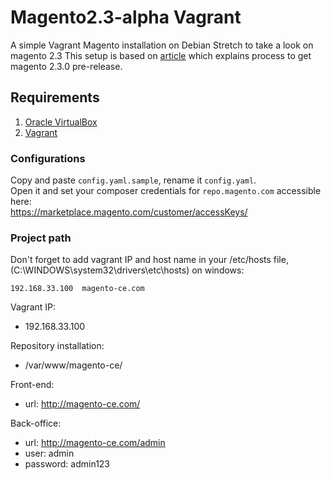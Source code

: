 # Magento2.3-alpha Vagrant

A simple Vagrant Magento installation on Debian Stretch to take a look on magento 2.3
This setup is based on [article](https://store.fooman.co.nz/blog/upgrading-to-the-pre-release-of-magento-2-3-0.html) which explains process to get magento 2.3.0 pre-release.

## Requirements

1. [Oracle VirtualBox](https://www.virtualbox.org/)
2. [Vagrant](https://www.vagrantup.com/)

### Configurations

Copy and paste ``config.yaml.sample``, rename it ``config.yaml``.<br>
Open it and set your composer credentials for ``repo.magento.com`` accessible here:<br>
https://marketplace.magento.com/customer/accessKeys/

### Project path

Don't forget to add vagrant IP and host name in your /etc/hosts file, (C:\WINDOWS\system32\drivers\etc\hosts) on windows:<br>
```
192.168.33.100  magento-ce.com
```

Vagrant IP:
- 192.168.33.100

Repository installation:
- /var/www/magento-ce/

Front-end:
- url: http://magento-ce.com/

Back-office:
- url: http://magento-ce.com/admin
- user: admin
- password: admin123